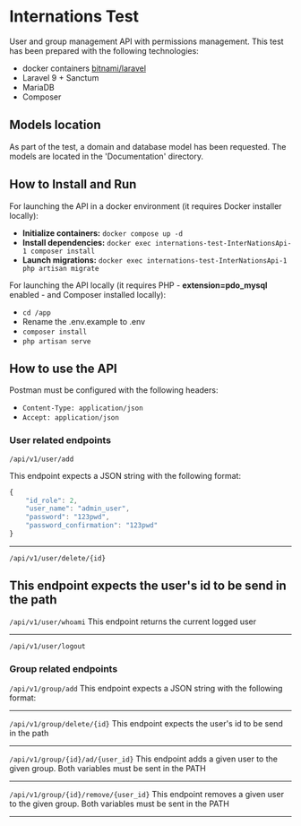 # Internations Test

User and group management API with permissions management.
This test has been prepared with the following technologies:

* docker containers [bitnami/laravel](https://hub.docker.com/r/bitnami/laravel)
* Laravel 9 + Sanctum
* MariaDB
* Composer

## Models location

As part of the test, a domain and database model has been requested.
The models are located in the 'Documentation' directory.

## How to Install and Run

For launching the API in a docker environment (it requires Docker installer locally):
* **Initialize containers:** `docker compose up -d`
* **Install dependencies:** `docker exec internations-test-InterNationsApi-1 composer install`
* **Launch migrations:** `docker exec internations-test-InterNationsApi-1 php artisan migrate`

For launching the API locally (it requires PHP - **extension=pdo_mysql** enabled - and Composer installed locally):

* `cd /app`
* Rename the .env.example to .env
* `composer install`
* `php artisan serve`

## How to use the API

Postman must be configured with the following headers:

* `Content-Type: application/json`
* `Accept: application/json`


### User related endpoints
`/api/v1/user/add`

This endpoint expects a JSON string with the following format:

```javascript
{
    "id_role": 2,
    "user_name": "admin_user",
    "password": "123pwd",
    "password_confirmation": "123pwd"
}
```
---

`/api/v1/user/delete/{id}`

This endpoint expects the user's id to be send in the path
---

`/api/v1/user/whoami`
This endpoint returns the current logged user

---
`/api/v1/user/logout`

### Group related endpoints

`/api/v1/group/add`
This endpoint expects a JSON string with the following format:

---
`/api/v1/group/delete/{id}`
This endpoint expects the user's id to be send in the path

---
`/api/v1/group/{id}/ad/{user_id}`
This endpoint adds a given user to the given group. Both variables must be sent in the PATH

---
`/api/v1/group/{id}/remove/{user_id}`
This endpoint removes a given user to the given group. Both variables must be sent in the PATH

---